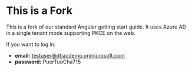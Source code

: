 # This is a Fork

This is a fork of our standard Angular getting start guide. It uses Azure AD in a single tenant mode supporting PKCE on the web.

If you want to log in:

- **email:** testuser@dtjacdemo.onmicrosoft.com
- **password:** PuerTuoCha715

